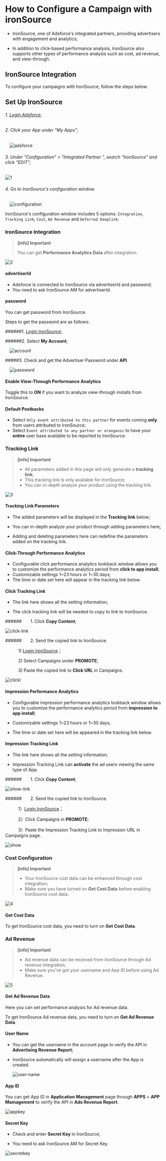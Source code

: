 How to Configure a Campaign with ironSource
===========================================

* IronSource, one of Adsforce's integrated partners, providing advertisers with engagement and analytics;

* In addition to click-based performance analysis, IronSource also supports other types of performance analysis such as cost, ad revenue, and view-through.


## IronSource Integration

To configure your campaigns with IronSource, follow the steps below.

Set Up IronSource
-----------------

###### 1. [Login Adsforce](https://demo-portal.adsforce.io/login);

###### 2. Click your App under "My Apps";

&ensp;&ensp;![adsforce](adsforce.png)

###### 3. Under "Configuration" > "Integrated Partner ", search "IronSource" and click "EDIT";

![1](1.png)

###### 4. Go to IronSource's configuration window.

&ensp;&ensp;![configuration](configuration.png)

IronSource's configuration window includes 5 options: `Integration`, `Tracking Link`, `Cost`, `Ad Revenue` and `Deferred Deeplink`.

### IronSource Integration

> **[info] Important**
>
> You can get **Performance Analytics Data** after integration.

![2](2.png)

#### advertiserId

- Adsforce is connected to IronSource via advertiserId and password;
- You need to ask IronSource AM for advertiserId.

#### password

You can get password from IronSource.

Steps to get the password are as follows:

######1. [Login IronSource](https://platform.ironsrc.com/partners/login);

######2.  Select **My Account**;

&ensp;&ensp;![account](account.png)

#####3. Check and get the Advertiser Password under **API**.

&ensp;&ensp;![password](password.png)

#### Enable View-Through Performance Analytics

Toggle this to **ON** if you want to analyze view-through installs from IronSource. 

#### Default Postbacks

* Select `Only event attributed to this partner` for events coming **only** from users attributed to IronSource;
* Select `Event attributed to any partner or oranganic` to have your **entire** user base available to be reported to IronSource.

### Tracking Link

> **[info] Important**
>
> * All parameters added in this page will only generate a **tracking link**;
> * This tracking link is only available for IronSource;
> * You can in-depth analyze your product using the tracking link.


![3](3.png)

#### Tracking Link Parameters

* The added parameters will be displayed in the **Tracking link** below;

* You can in-depth analyze your product through adding parameters here;

* Adding and deleting parameters here can redefine the parameters added on the tracking link.

#### Click-Through Performance Analytics

* Configurable click performance analytics lookback window allows you to customize the performance analytics period from **click to app install**;
* Customizable settings 1~23 hours or 1~30 days;
* The time or date set here will appear in the tracking link below.

#### Click Tracking Link

* The link here shows all the setting information;

* The click tracking link will be needed to copy to link to IronSource.

######&ensp;&ensp;&ensp;&ensp;1. Click **Copy Content**;

![click-link](click-link.png)

######&ensp;&ensp;&ensp;&ensp;2. Send the copied link to IronSource.

&ensp;&ensp;&ensp;&ensp;&ensp;&ensp;1) [Login IronSource](https://platform.ironsrc.com/partners/login)；

&ensp;&ensp;&ensp;&ensp;&ensp;&ensp;2) Select Campaigns under **PROMOTE**;

&ensp;&ensp;&ensp;&ensp;&ensp;&ensp;3) Paste the copied link to **Click URL** in Campaigns.

![clickl](clickl.png)

#### Impression Performance Analytics

* Configurable impression performance analytics lookback window allows you to customize the performance analytics period from **impression to app install**;

* Customizable settings 1~23 hours or 1~30 days;

* The time or date set here will be appeared in the tracking link below.

#### Impression Tracking Link

* The link here shows all the setting information;

* Impression Tracking Link can **activate** the ad users viewing the same type of App.

######&ensp;&ensp;&ensp;&ensp;1. Click **Copy Content**;

![show-link](show-link.png)

######&ensp;&ensp;&ensp;&ensp;2. Send the copied link to IronSource.

&ensp;&ensp;&ensp;&ensp;&ensp;&ensp;1）[Login IronSource](https://platform.ironsrc.com/partners/login)；

&ensp;&ensp;&ensp;&ensp;&ensp;&ensp;2）Click Campaigns in **PROMOTE**;

&ensp;&ensp;&ensp;&ensp;&ensp;&ensp;3）Paste the Impression Tracking Link to Impression URL in Campaigns page.

![show](show.png)  

### Cost Configuration

> **[info] Important**
>
> * Your IronSource cost data can be enhanced through cost integration;
> * Make sure you have turned on **Get Cost Data** before enabling IronSource cost data.

![4](4.png)

#### Get Cost Data

To get IronSource cost data, you need to turn on **Get Cost Data**.

### Ad Revenue

> **[info] Important**
>
> * Ad revenue data can be received from IronSource through Ad revenue integration;
> * Make sure you've got your username and App ID before using Ad Revenue.

![5](5.png)

#### Get Ad Revenue Data

Here you can set performance analysis for Ad revenue data.

To get IronSource Ad revenue data, you need to turn on **Get Ad Revenue Data**.

#### User Name

* You can get the username in the account page to verify the API in **Advertising Revenue Report**;

* IronSource automatically will assign a username after the App is created.

  ![user-name](user-name.png)

#### App ID

You can get App ID in **Application Management** page through **APPS** > **APP Mamagement**  to verify the API in **Ads Revenue Report**.

![appkey](appkey.png)

#### Secret Key

* Check and enter **Secret Key** in IronSource;

* You need to ask IronSource AM for Secret Key.

![secretkey](secretkey.png)

